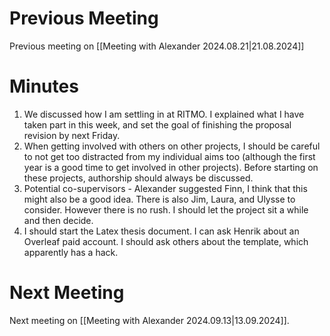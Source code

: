 # Previous Meeting

Previous meeting on [[Meeting with Alexander 2024.08.21|21.08.2024]]

# Minutes

1. We discussed how I am settling in at RITMO. I explained what I have taken part in this week, and set the goal of finishing the proposal revision by next Friday.
2. When getting involved with others on other projects, I should be careful to not get too distracted from my individual aims too (although the first year is a good time to get involved in other projects). Before starting on these projects, authorship should always be discussed.
3. Potential co-supervisors - Alexander suggested Finn, I think that this might also be a good idea. There is also Jim, Laura, and Ulysse to consider. However there is no rush. I should let the project sit a while and then decide.
4. I should start the Latex thesis document. I can ask Henrik about an Overleaf paid account. I should ask others about the template, which apparently has a hack.

# Next Meeting

Next meeting on [[Meeting with Alexander 2024.09.13|13.09.2024]].